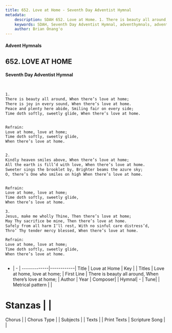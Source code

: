 ```yaml
---
title: 652. Love at Home - Seventh Day Adventist Hymnal
metadata:
    description: SDAH 652. Love at Home. 1. There is beauty all around, When there’s love at home; There is joy in every sound, When there’s love at home. Peace and plenty here abide, Smiling fair on every side; Time doth softly, sweetly glide, When there’s love at home. 
    keywords: SDAH, Seventh Day Adventist Hymnal, adventhymnals, advent hymnals, Love at Home, There is beauty all around, When there’s love at home; ,Love at home, love at home;
    author: Brian Onang'o
---
```


#### Advent Hymnals
## 652. LOVE AT HOME
#### Seventh Day Adventist Hymnal

```txt


1.
There is beauty all around, When there’s love at home;
There is joy in every sound, When there’s love at home.
Peace and plenty here abide, Smiling fair on every side;
Time doth softly, sweetly glide, When there’s love at home.


Refrain:
Love at home, love at home;
Time doth softly, sweetly glide,
When there’s love at home.


2.
Kindly heaven smiles above, When there’s love at home;
All the earth is fill’d with love, When there’s love at home.
Sweeter sings the brooklet by, Brighter beams the azure sky;
O, there’s One who smiles on high When there’s love at home.


Refrain:
Love at home, love at home;
Time doth softly, sweetly glide,
When there’s love at home.

3.
Jesus, make me wholly Thine, Then there’s love at home;
May Thy sacrifice be mine, Then there’s love at home.
Safely from all harm I’ll rest, With no sinful care distress’d,
Thro’ Thy tender mercy blessed, When there’s love at home.

Refrain:
Love at home, love at home;
Time doth softly, sweetly glide,
When there’s love at home.



```

- |   -  |
-------------|------------|
Title | Love at Home |
Key |  |
Titles | Love at home, love at home; |
First Line | There is beauty all around, When there’s love at home; |
Author | 
Year | 
Composer|  |
Hymnal|  - |
Tune|  |
Metrical pattern | |
# Stanzas |  |
Chorus |  |
Chorus Type |  |
Subjects |  |
Texts |  |
Print Texts | 
Scripture Song |  |
  
